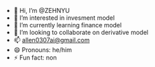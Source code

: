 - 👋 Hi, I’m @ZEHNYU
- 👀 I’m interested in invesment model
- 🌱 I’m currently learning finance model
- 💞️ I’m looking to collaborate on derivative model
- 📫 allen0307ai@gmail.com
- 😄 Pronouns: he/him
- ⚡ Fun fact: non

<!---
ZEHNYU/ZEHNYU is a ✨ special ✨ repository because its `README.md` (this file) appears on your GitHub profile.
You can click the Preview link to take a look at your changes.
--->

